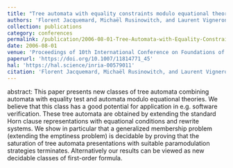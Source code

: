 ```yaml
---
title: "Tree automata with equality constraints modulo equational theories"
authors: 'Florent Jacquemard, Michaël Rusinowitch, and Laurent Vigneron'
collection: publications
category: conferences
permalink: /publication/2006-08-01-Tree-Automata-with-Equality-Constraints-modulo-Equational-Theories
date: 2006-08-01
venue: 'Proceedings of 10th International Conference on Foundations of Software Science and Computation Structures (FOSSACS), Springer LNCS'
paperurl: 'https://doi.org/10.1007/11814771_45'
hal: 'https://hal.science/inria-00579011'
citation: 'Florent Jacquemard, Michaël Rusinowitch, and Laurent Vigneron, &quot;Tree automata with equality constraints modulo equational theories&quot; In Proceedings of the 3rd International Joint Conference on Automated Reasoning (IJCAR’06), volume 4130 of Lecture Notes in Artificial Intelligence, pages 557–571, Springer-Verlag, 2006.'
---
```


abstract:
This paper presents new classes of tree automata combining automata with equality test and automata modulo equational theories. We believe that this class has a good potential for application in e.g. software verification. These tree automata are obtained by extending the standard Horn clause representations with equational conditions and rewrite systems. 
We show in particular that a generalized membership problem (extending the emptiness problem) is decidable by proving that the saturation of tree automata presentations with suitable paramodulation strategies terminates. Alternatively our results can be viewed as new decidable classes of first-order formula.
